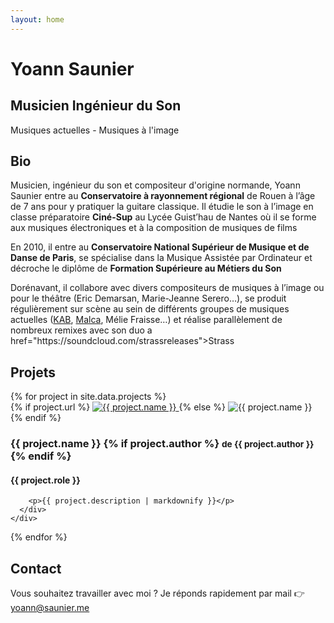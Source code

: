 ```yaml
---
layout: home
---
```


<div id="banner">
  <h1>Yoann Saunier</h1>
  <h2>Musicien Ingénieur du Son</h2>
  <p>
    Musiques actuelles - Musiques à l'image
  </p>
</div>

<div id="bio" class="centered">
  <h2>Bio</h2>
  <p>
    Musicien, ingénieur du son et compositeur d'origine normande, Yoann Saunier entre au <strong>Conservatoire à rayonnement régional</strong> de Rouen à l’âge de 7 ans pour y pratiquer la guitare classique. Il étudie le son à l’image en classe préparatoire <strong>Ciné-Sup</strong> au Lycée Guist’hau de Nantes où
    il se forme aux musiques électroniques et à la composition de musiques de films
  </p>
  <p>
    En 2010, il entre au <strong>Conservatoire National Supérieur de Musique et de Danse de Paris</strong>, se spécialise dans la Musique Assistée par Ordinateur et décroche le diplôme de <strong>Formation Supérieure au Métiers du Son</strong>
  </p>
  <p>
    Dorénavant, il collabore avec divers compositeurs de musiques à l’image ou pour le théâtre (Eric Demarsan, Marie-Jeanne Serero…), se produit régulièrement sur scène au sein de différents groupes de musiques actuelles (<a href="http://www.kabaretmusic.fr/">KAB</a>, <a href="https://www.facebook.com/iammalca/">Malca</a>,
    Mélie Fraisse…) et réalise parallèlement de nombreux remixes avec son duo a href="https://soundcloud.com/strassreleases">Strass</a>
  </p>
</div>

<div id="projects" class="centered">
  <h2>Projets</h2>
  {% for project in site.data.projects %}
    <div class="project">
      <div class="picture">
        {% if project.url %}
          <a href="{{ project.url }}">
            <img src="/assets/projects/{{ project.picture }}" alt="{{ project.name }}">
          </a>
        {% else %}
          <img src="/assets/projects/{{ project.picture }}" alt="{{ project.name }}">
        {% endif %}
      </div>
      <div class="infos">
        <h3>
          {{ project.name }}
          {% if project.author %}
            <small>de {{ project.author }}</small>
          {% endif %}
        </h3>
        <h4>{{ project.role }}</h4>

        <p>{{ project.description | markdownify }}</p>
      </div>
    </div>
  {% endfor %}
</div>

<div id="contact" class="centered">
  <h2>Contact</h2>

  <p>
    Vous souhaitez travailler avec moi ? Je réponds rapidement par mail 👉 <a href="mailto:yoann@saunier.me">yoann@saunier.me</a>
  </p>
</div>
